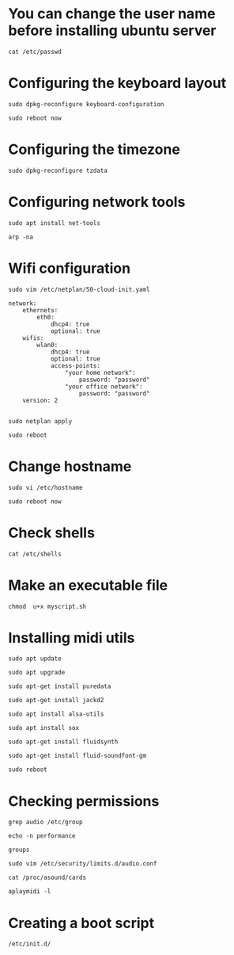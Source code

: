 # You can change the user name before installing ubuntu server
`cat /etc/passwd`

# Configuring the keyboard layout
`sudo dpkg-reconfigure keyboard-configuration` 

`sudo reboot now`

# Configuring the timezone
`sudo dpkg-reconfigure tzdata` 

# Configuring network tools
`sudo apt install net-tools`

`arp -na`

# Wifi configuration
`sudo vim /etc/netplan/50-cloud-init.yaml`


```
network:
    ethernets:
        eth0:
            dhcp4: true
            optional: true
    wifis:
        wlan0:
            dhcp4: true
            optional: true
            access-points:
                "your home network":
                    password: "password" 
                "your office network":
                    password: "password"
    version: 2
 
```


`sudo netplan apply`

`sudo reboot`

# Change hostname
`sudo vi /etc/hostname` 

`sudo reboot now`

# Check shells
`cat /etc/shells`

# Make an executable file
`chmod  u+x myscript.sh`

# Installing midi utils
`sudo apt update`

`sudo apt upgrade` 

`sudo apt-get install puredata`

`sudo apt-get install jackd2`

`sudo apt install alsa-utils`

`sudo apt install sox`

`sudo apt-get install fluidsynth`

`sudo apt-get install fluid-soundfont-gm`

`sudo reboot`

# Checking permissions
`grep audio /etc/group`

`echo -n performance`

`groups`

`sudo vim /etc/security/limits.d/audio.conf`

`cat /proc/asound/cards`

`aplaymidi -l`

# Creating a boot script
`/etc/init.d/`

